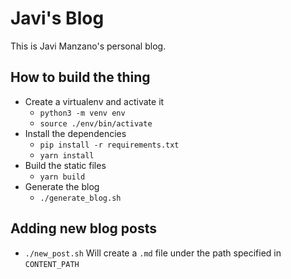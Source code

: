# Javi's Blog

This is Javi Manzano's personal blog.

## How to build the thing

- Create a virtualenv and activate it
    - `python3 -m venv env`
    - `source ./env/bin/activate`
- Install the dependencies
    - `pip install -r requirements.txt`
    - `yarn install`
- Build the static files
    - `yarn build`
- Generate the blog
    - `./generate_blog.sh`


## Adding new blog posts

- `./new_post.sh` Will create a `.md` file under the path specified in `CONTENT_PATH`
